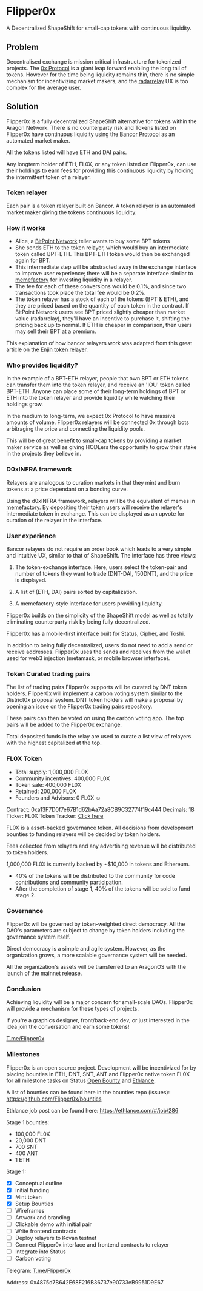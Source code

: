 # Flipper0x 
A Decentralized ShapeShift for small-cap tokens with continuous liquidity. 

## Problem
Decentralised exchange is mission critical infrastructure for tokenized projects. The [0x Protocol](https://0xproject.com) is a giant leap forward enabling the long tail of tokens. However for the time being liquidity remains thin, there is no simple mechanism for incentivizing market makers, and the [radarrelay](https://radarrelay.com) UX is too complex for the average user. 

## Solution
Flipper0x is a fully decentralized ShapeShift alternative for tokens within the Aragon Network. There is no counterparty risk and Tokens listed on Flipper0x have continuous liquidity using the [Bancor Protocol](https://about.bancor.network/protocol) as an automated market maker.

All the tokens listed will have ETH and DAI pairs.

Any longterm holder of ETH, FL0X, or any token listed on Flipper0x, can use their holdings to earn fees for providing this continuous liquidity by holding the intermittent token of a relayer.

### Token relayer
Each pair is a token relayer built on Bancor. A token relayer is an automated market maker giving the tokens continuous liquidity.

### How it works
- Alice, a [BitPoint Network](http://bitpoint.network) teller wants to buy some BPT tokens 
- She sends ETH to the token relayer, which would buy an intermediate token called BPT-ETH. This BPT-ETH token would then be exchanged again for BPT.
- This intermediate step will be abstracted away in the exchange interface to improve user experience; there will be a separate interface similar to [memefactory](https://memefactory.io) for investing liquidity in a relayer.
- The fee for each of these conversions would be 0.1%, and since two transactions took place the total fee would be 0.2%.
- The token relayer has a stock of each of the tokens (BPT & ETH), and they are priced based on the quantity of each token in the contract. If BitPoint Network users see BPT priced slightly cheaper than market value (radarrelay), they'll have an incentive to purchase it, shifting the pricing back up to normal. If ETH is cheaper in comparison, then users may sell their BPT at a premium.

This explanation of how bancor relayers work was adapted from this great article on the [Enjin token relayer](https://blog.enjincoin.io/enjin-coin-bancor-token-relay-explainer-11313c0bab2).

### Who provides liquidity?
In the example of a BPT-ETH relayer, people that own BPT or ETH tokens can transfer them into the token relayer, and receive an 'IOU' token called BPT-ETH. Anyone can place some of their long-term holdings of BPT or ETH into the token relayer and provide liquidity while watching their holdings grow.

In the medium to long-term, we expect 0x Protocol to have massive amounts of volume. Flipper0x relayers will be connected 0x through bots arbitraging the price and connecting the liquidity pools.

This will be of great benefit to small-cap tokens by providing a market maker service as well as giving HODLers the opportunity to grow their stake in the projects they believe in.

### D0xINFRA framework 
Relayers are analogous to curation markets in that they mint and burn tokens at a price dependant on a bonding curve.

Using the d0xINFRA framework, relayers will be the equivalent of memes in [memefactory](https://memefactory.io). By depositing their token users will receive the relayer's intermediate token in exchange. This can be displayed as an upvote for curation of the relayer in the interface. 

### User experience
Bancor relayers do not require an order book which leads to a very simple and intuitive UX, similar to that of ShapeShift. The interface has three views:

1. The token-exchange interface. Here, users select the token-pair and number of tokens they want to trade (DNT-DAI, 150DNT), and the price is displayed.

2. A list of (ETH, DAI) pairs sorted by capitalization.

3. A memefactory-style interface for users providing liquidity.

Flipper0x builds on the simplicity of the ShapeShift model as well as totally eliminating counterparty risk by being fully decentralized.

Flipper0x has a mobile-first interface built for Status, Cipher, and Toshi. 

In addition to being fully decentralized, users do not need to add a send or receive addresses. Flipper0x uses the sends and receives from the wallet used for web3 injection (metamask, or mobile browser interface).


### Token Curated trading pairs 
The list of trading pairs Flipper0x supports will be curated by DNT token holders. Flipper0x will implement a carbon voting system similar to the District0x proposal system. DNT token holders will make a proposal by opening an issue on the Flipper0x trading pairs repository. 

These pairs can then be voted on using the carbon voting app. The top pairs will be added to the Flipper0x exchange.

Total deposited funds in the relay are used to curate a list view of relayers with the highest capitalized at the top.

### FL0X Token
- Total supply: 1,000,000 FL0X
- Community incentives: 400,000 FL0X
- Token sale: 400,000 FL0X
- Retained: 200,000 FL0X 
- Founders and Advisors: 0 FL0X ☺

Contract:  0xa13F7D0f7e67B1d62bAa72a8CB9C32774f19c444
Decimals: 18
Ticker: FL0X
Token Tracker:
[Click here](https://etherscan.io/token/0xa13f7d0f7e67b1d62baa72a8cb9c32774f19c444)


FL0X is a asset-backed governance token. All decisions from development bounties to funding relayers will be decided by token holders.

Fees collected from relayers and any advertising revenue will be distributed to token holders. 

1,000,000 FL0X is currently backed by ~$10,000 in tokens and Ethereum.

- 40% of the tokens will be distributed to the community for code contributions and community participation.
- After the completion of stage 1, 40% of the tokens will be sold to fund stage 2.

### Governance 
Flipper0x will be governed by token-weighted direct democracy. All the DAO's parameters are subject to change by token holders including the governance system itself.

Direct democracy is a simple and agile system. However, as the organization grows, a more scalable governance system will be needed.

All the organization's assets will be transferred to an AragonOS with the launch of the mainnet release.

### Conclusion
Achieving liquidity will be a major concern for small-scale DAOs. Flipper0x will provide a mechanism for these types of projects.

If you're a graphics designer, front/back-end dev, or just interested in the idea join the conversation and earn some tokens! 

[T.me/Flipper0x](https://t.me/Flipper0x)

### Milestones
Flipper0x is an open source project. Development will be incentivized for by placing bounties in ETH, DNT, SNT, ANT and Flipper0x native token FL0X for all milestone tasks on Status [Open Bounty](https://openbounty.status.im) and [Ethlance](https://ethlance.com).

A list of bounties can be found here in the bounties repo (issues):
https://github.com/Flipper0x/bounties

Ethlance job post can be found here:
https://ethlance.com/#/job/286

Stage 1 bounties:

- 100,000 FL0X
- 20,000 DNT
- 700 SNT
- 400 ANT
- 1 ETH

Stage 1: 
- [x] Conceptual outline
- [x] initial funding 
- [x] Mint token
- [x] Setup Bounties 
- [ ] Wireframes
- [ ] Artwork and branding  
- [ ] Clickable demo with initial pair 
- [ ] Write frontend contracts 
- [ ] Deploy relayers to Kovan testnet
- [ ] Connect Flipper0x interface and frontend contracts to relayer
- [ ] Integrate into Status
- [ ] Carbon voting

Telegram: [T.me/Flipper0x](https://t.me/Flipper0x)

Address: 0x4875d7B642E68F216B36737e90733eB9951D9E67
